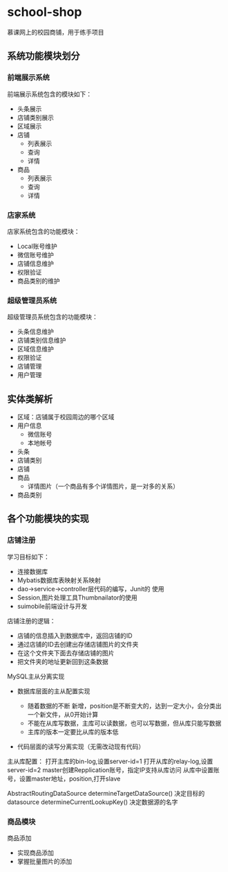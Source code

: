 # school-shop
慕课网上的校园商铺，用于练手项目

## 系统功能模块划分
### 前端展示系统
前端展示系统包含的模块如下：
* 头条展示
* 店铺类别展示
* 区域展示
* 店铺
   * 列表展示
   * 查询
   * 详情
* 商品
   * 列表展示
   * 查询
   * 详情

### 店家系统
店家系统包含的功能模块：
* Local账号维护
* 微信账号维护
* 店铺信息维护
* 权限验证
* 商品类别的维护

### 超级管理员系统
超级管理员系统包含的功能模块：
* 头条信息维护
* 店铺类别信息维护
* 区域信息维护
* 权限验证
* 店铺管理
* 用户管理

## 实体类解析
* 区域：店铺属于校园周边的哪个区域
* 用户信息
   + 微信账号
   + 本地帐号
* 头条
* 店铺类别
* 店铺
* 商品
   * 详情图片（一个商品有多个详情图片，是一对多的关系）
* 商品类别


## 各个功能模块的实现
### 店铺注册
学习目标如下：
* 连接数据库
* Mybatis数据库表映射关系映射
* dao->service->controller层代码的编写，Junit的 使用
* Session,图片处理工具Thumbnailator的使用
* suimobile前端设计与开发

店铺注册的逻辑：
* 店铺的信息插入到数据库中，返回店铺的ID
* 通过店铺的ID去创建出存储店铺图片的文件夹
* 在这个文件夹下面去存储店铺的图片
* 把文件夹的地址更新回到这条数据

MySQL主从分离实现
* 数据库层面的主从配置实现
   * 随着数据的不断 新增，position是不断变大的，达到一定大小，会分类出一个新文件，从0开始计算
   * 不能在从库写数据，主库可以读数据，也可以写数据，但从库只能写数据
   * 主库的版本一定要比从库的版本低
   
* 代码层面的读写分离实现（无需改动现有代码）

主从库配置：
打开主库的bin-log,设置server-id=1
打开从库的relay-log,设置server-id=2
master创建Repplication账号，指定IP支持从库访问
从库中设置账号，设置master地址，position,打开slave

AbstractRoutingDataSource
    determineTargetDataSource() 决定目标的datasource
        determineCurrentLookupKey() 决定数据源的名字
        
### 商品模块
商品添加
* 实现商品添加
* 掌握批量图片的添加


